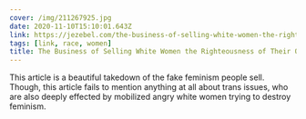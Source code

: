 ```yaml
---
cover: /img/211267925.jpg
date: 2020-11-10T15:10:01.643Z
link: https://jezebel.com/the-business-of-selling-white-women-the-righteousness-o-1845577127
tags: [link, race, women]
title: The Business of Selling White Women the Righteousness of Their Own Anger
---
```


This article is a beautiful takedown of the fake feminism people sell. Though, this article fails to mention anything at all about trans issues, who are also deeply effected by mobilized angry white women trying to destroy feminism.
